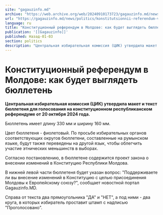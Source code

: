 ```yaml
---
site: "gagauzinfo.md"
archive: "https://web.archive.org/web/20240910173723/gagauzinfo.md/news/politics/konstitutsionnii-referendum-v-moldove-kak-budet-viglyadet-byulleten"
url: "https://gagauzinfo.md/news/politics/konstitutsionnii-referendum-v-moldove-kak-budet-viglyadet-byulleten"
language: ru
title: "Конституционный референдум в Молдове: как будет выглядеть бюллетень"
publication: '[[Gagauzinfo]]'
published: Назад-01-03
section: politics
description: "Центральная избирательная комиссия (ЦИК) утвердила макет и текст бюллетеня для голосования на конституционном республиканском референдуме от 20 октября 2024 года."
---
```


# Конституционный референдум в Молдове: как будет выглядеть бюллетень

**Центральная избирательная комиссия (ЦИК) утвердила макет и текст бюллетеня для голосования на конституционном республиканском референдуме от 20 октября 2024 года.**

Бюллетень имеет длину 330 мм и ширину 160 мм.

Цвет бюллетеня - фиолетовый. По просьбе избирательных органов соответствующих округов бюллетени, составленные на румынском языке, будут также переведены на другой язык, чтобы облегчить участие этнических меньшинств в выборах.

Согласно постановлению, в бюллетене содержится проект закона о внесении изменений в Конституцию Республики Молдова.

В нижней левой части бюллетеня будет указан вопрос: "Поддерживаете ли вы внесение изменений в Конституцию с целью присоединения Молдовы к Европейскому союзу?", сообщает новостной портал Gagauzinfo.MD.

Справа от текста два прямоугольника "ДА" и "НЕТ", а под ними - два круга, в которых избиратель проставит штамп с надписью "Проголосовано".